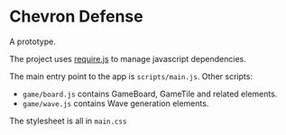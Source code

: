Chevron Defense
===============

A prototype.

The project uses [require.js](http://requirejs.org) to manage javascript dependencies.

The main entry point to the app is `scripts/main.js`. Other scripts:

* `game/board.js` contains GameBoard, GameTile and related elements.
* `game/wave.js` contains Wave generation elements.

The stylesheet is all in `main.css`